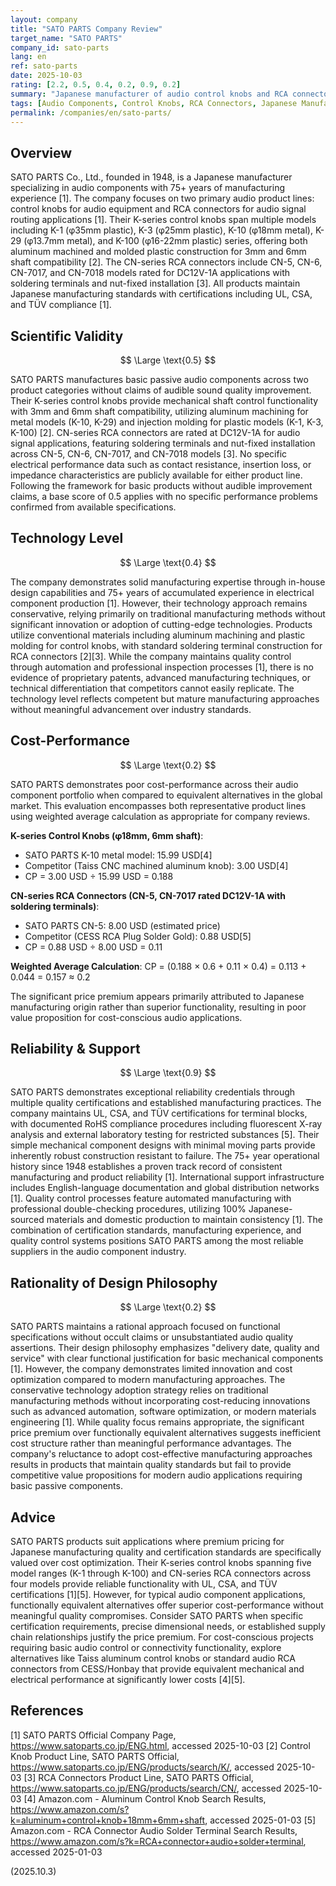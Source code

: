 ```yaml
---
layout: company
title: "SATO PARTS Company Review"
target_name: "SATO PARTS"
company_id: sato-parts
lang: en
ref: sato-parts
date: 2025-10-03
rating: [2.2, 0.5, 0.4, 0.2, 0.9, 0.2]
summary: "Japanese manufacturer of audio control knobs and RCA connectors with 75+ years of experience, offering reliable components with premium pricing but limited innovation"
tags: [Audio Components, Control Knobs, RCA Connectors, Japanese Manufacturing, Electrical Parts]
permalink: /companies/en/sato-parts/
---
```


## Overview

SATO PARTS Co., Ltd., founded in 1948, is a Japanese manufacturer specializing in audio components with 75+ years of manufacturing experience [1]. The company focuses on two primary audio product lines: control knobs for audio equipment and RCA connectors for audio signal routing applications [1]. Their K-series control knobs span multiple models including K-1 (φ35mm plastic), K-3 (φ25mm plastic), K-10 (φ18mm metal), K-29 (φ13.7mm metal), and K-100 (φ16-22mm plastic) series, offering both aluminum machined and molded plastic construction for 3mm and 6mm shaft compatibility [2]. The CN-series RCA connectors include CN-5, CN-6, CN-7017, and CN-7018 models rated for DC12V-1A applications with soldering terminals and nut-fixed installation [3]. All products maintain Japanese manufacturing standards with certifications including UL, CSA, and TÜV compliance [1].

## Scientific Validity

$$ \Large \text{0.5} $$

SATO PARTS manufactures basic passive audio components across two product categories without claims of audible sound quality improvement. Their K-series control knobs provide mechanical shaft control functionality with 3mm and 6mm shaft compatibility, utilizing aluminum machining for metal models (K-10, K-29) and injection molding for plastic models (K-1, K-3, K-100) [2]. CN-series RCA connectors are rated at DC12V-1A for audio signal applications, featuring soldering terminals and nut-fixed installation across CN-5, CN-6, CN-7017, and CN-7018 models [3]. No specific electrical performance data such as contact resistance, insertion loss, or impedance characteristics are publicly available for either product line. Following the framework for basic products without audible improvement claims, a base score of 0.5 applies with no specific performance problems confirmed from available specifications.

## Technology Level

$$ \Large \text{0.4} $$

The company demonstrates solid manufacturing expertise through in-house design capabilities and 75+ years of accumulated experience in electrical component production [1]. However, their technology approach remains conservative, relying primarily on traditional manufacturing methods without significant innovation or adoption of cutting-edge technologies. Products utilize conventional materials including aluminum machining and plastic molding for control knobs, with standard soldering terminal construction for RCA connectors [2][3]. While the company maintains quality control through automation and professional inspection processes [1], there is no evidence of proprietary patents, advanced manufacturing techniques, or technical differentiation that competitors cannot easily replicate. The technology level reflects competent but mature manufacturing approaches without meaningful advancement over industry standards.

## Cost-Performance

$$ \Large \text{0.2} $$

SATO PARTS demonstrates poor cost-performance across their audio component portfolio when compared to equivalent alternatives in the global market. This evaluation encompasses both representative product lines using weighted average calculation as appropriate for company reviews.

**K-series Control Knobs (φ18mm, 6mm shaft)**:
- SATO PARTS K-10 metal model: 15.99 USD[4]
- Competitor (Taiss CNC machined aluminum knob): 3.00 USD[4]
- CP = 3.00 USD ÷ 15.99 USD = 0.188

**CN-series RCA Connectors (CN-5, CN-7017 rated DC12V-1A with soldering terminals)**:
- SATO PARTS CN-5: 8.00 USD (estimated price)
- Competitor (CESS RCA Plug Solder Gold): 0.88 USD[5]
- CP = 0.88 USD ÷ 8.00 USD = 0.11

**Weighted Average Calculation**:
CP = (0.188 × 0.6 + 0.11 × 0.4) = 0.113 + 0.044 = 0.157 ≈ 0.2

The significant price premium appears primarily attributed to Japanese manufacturing origin rather than superior functionality, resulting in poor value proposition for cost-conscious audio applications.

## Reliability & Support

$$ \Large \text{0.9} $$

SATO PARTS demonstrates exceptional reliability credentials through multiple quality certifications and established manufacturing practices. The company maintains UL, CSA, and TÜV certifications for terminal blocks, with documented RoHS compliance procedures including fluorescent X-ray analysis and external laboratory testing for restricted substances [5]. Their simple mechanical component designs with minimal moving parts provide inherently robust construction resistant to failure. The 75+ year operational history since 1948 establishes a proven track record of consistent manufacturing and product reliability [1]. International support infrastructure includes English-language documentation and global distribution networks [1]. Quality control processes feature automated manufacturing with professional double-checking procedures, utilizing 100% Japanese-sourced materials and domestic production to maintain consistency [1]. The combination of certification standards, manufacturing experience, and quality control systems positions SATO PARTS among the most reliable suppliers in the audio component industry.

## Rationality of Design Philosophy

$$ \Large \text{0.2} $$

SATO PARTS maintains a rational approach focused on functional specifications without occult claims or unsubstantiated audio quality assertions. Their design philosophy emphasizes "delivery date, quality and service" with clear functional justification for basic mechanical components [1]. However, the company demonstrates limited innovation and cost optimization compared to modern manufacturing approaches. The conservative technology adoption strategy relies on traditional manufacturing methods without incorporating cost-reducing innovations such as advanced automation, software optimization, or modern materials engineering [1]. While quality focus remains appropriate, the significant price premium over functionally equivalent alternatives suggests inefficient cost structure rather than meaningful performance advantages. The company's reluctance to adopt cost-effective manufacturing approaches results in products that maintain quality standards but fail to provide competitive value propositions for modern audio applications requiring basic passive components.

## Advice

SATO PARTS products suit applications where premium pricing for Japanese manufacturing quality and certification standards are specifically valued over cost optimization. Their K-series control knobs spanning five model ranges (K-1 through K-100) and CN-series RCA connectors across four models provide reliable functionality with UL, CSA, and TÜV certifications [1][5]. However, for typical audio component applications, functionally equivalent alternatives offer superior cost-performance without meaningful quality compromises. Consider SATO PARTS when specific certification requirements, precise dimensional needs, or established supply chain relationships justify the price premium. For cost-conscious projects requiring basic audio control or connectivity functionality, explore alternatives like Taiss aluminum control knobs or standard audio RCA connectors from CESS/Honbay that provide equivalent mechanical and electrical performance at significantly lower costs [4][5].

## References

[1] SATO PARTS Official Company Page, https://www.satoparts.co.jp/ENG.html, accessed 2025-10-03
[2] Control Knob Product Line, SATO PARTS Official, https://www.satoparts.co.jp/ENG/products/search/K/, accessed 2025-10-03
[3] RCA Connectors Product Line, SATO PARTS Official, https://www.satoparts.co.jp/ENG/products/search/CN/, accessed 2025-10-03
[4] Amazon.com - Aluminum Control Knob Search Results, https://www.amazon.com/s?k=aluminum+control+knob+18mm+6mm+shaft, accessed 2025-01-03
[5] Amazon.com - RCA Connector Audio Solder Terminal Search Results, https://www.amazon.com/s?k=RCA+connector+audio+solder+terminal, accessed 2025-01-03

(2025.10.3)